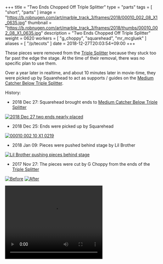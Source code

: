 +++
title = "Two Ends Chopped Off Triple Splitter"
type = "parts"
tags = [ "short", "parts" ]
image = "https://b.robnugen.com/art/marble_track_3/frames/2018/00010_002_08_X1_0635.jpg"
thumbnail = "https://b.robnugen.com/art/marble_track_3/frames/2018/thumbs/00010_002_08_X1_0635.jpg"
description = "Two Ends Chopped Off Triple Splitter"
weight = 0620
workers = [
    "g_choppy",
    "squarehead",
    "mr_mcgluek"
]
aliases = [
    "/p/tecots"
]
date = 2018-12-27T20:03:54+09:00
+++

These pieces were removed from the [Triple Splitter](/p/ts) because they stuck
too far past the edge the stage.  At the time of their removal, there
was no specific plan to use them.

Over a year later in realtime, and about 10 minutes later in
movie-time, they were picked up by Squarehead to act as supports /
guides on the [Medium Catcher Below Triple Splitter](/p/mcbts).

History:

* 2018 Dec 27: Squarehead brought ends to [Medium Catcher Below Triple Splitter](/p/mcbts)

[![2018 Dec 27 two ends nearly placed](//b.robnugen.com/art/marble_track_3/construction/2018/thumbs/2018_Dec_27_two_ends_nearly_placed.jpg)](//b.robnugen.com/art/marble_track_3/construction/2018/2018_Dec_27_two_ends_nearly_placed.jpg)

* 2018 Dec 25: Ends were picked up by Squarehead

[![00010 002 10 X1 0219](//b.robnugen.com/art/marble_track_3/frames/2018/thumbs/00010_002_10_X1_0219.jpg)](//b.robnugen.com/art/marble_track_3/frames/2018/00010_002_10_X1_0219.jpg)

* 2018 Jan 09: Pieces were pushed behind stage by Lil Brother

[![Lil Brother pushing pieces behind stage](//b.robnugen.com/art/marble_track_3/frames/2018/thumbs/00010_002_08_X1_0962.jpg)](//b.robnugen.com/art/marble_track_3/frames/2018/00010_002_08_X1_0962.jpg)

* 2017 Nov 27: The pieces were cut by G Choppy from the ends of the
  [Triple Splitter](/p/ts)

[![Before](//b.robnugen.com/art/marble_track_3/frames/2018/thumbs/00010_002_08_X1_0626.jpg)](//b.robnugen.com/art/marble_track_3/frames/2018/00010_002_08_X1_0626.jpg)
[![After](//b.robnugen.com/art/marble_track_3/frames/2018/thumbs/00010_002_08_X1_0635.jpg)](//b.robnugen.com/art/marble_track_3/frames/2018/00010_002_08_X1_0635.jpg)

<video width="320" height="240" controls loop>
<source src="https://b.robnugen.com/art/marble_track_3/workers/snippets/quick_look_chop_ends_triple_splitter.mp4" type="video/mp4">
</video>
